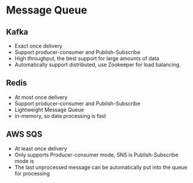 # Message Queue

## Kafka
- Exact once delivery
- Support producer-consumer and Publish-Subscribe 
- High throughput, the best support for large amounts of data
- Automatically support distributed, use Zookeeper for load balancing.

## Redis
- At most once delivery
- Support producer-consumer and Publish-Subscribe
- Lightweight Message Queue
- in-memory, so data processing is fast

## AWS SQS
- At least once delivery
- Only supports Producer-consumer mode, SNS is Publish-Subscribe mode is
- The last unprocessed message can be automatically put into the queue for processing

